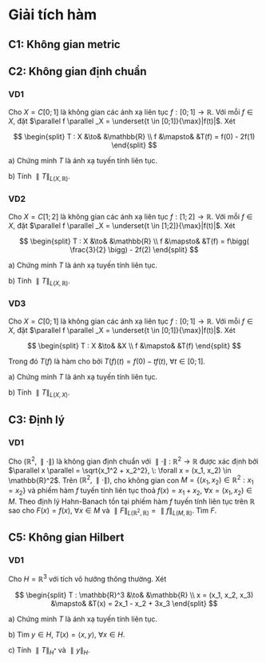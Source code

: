 # Giải tích hàm

## C1: Không gian metric
## C2: Không gian định chuẩn

### VD1

Cho $X=C[0;1]$ là không gian các ánh xạ liên tục $f:[0;1] \to \mathbb{R}$. Với mỗi $f \in X$, đặt $\parallel f \parallel _X = \underset{t \in [0;1]}{\max}|f(t)|$. Xét

$$
\begin{split}
T : X &\to& &\mathbb{R} \\
f &\mapsto& &T(f) = f(0) - 2f(1)
\end{split}
$$

a) Chứng minh $T$ là ánh xạ tuyến tính liên tục.

b) Tính $\parallel T \parallel _{L(X, \mathbb{R})}$.

### VD2

Cho $X=C[1;2]$ là không gian các ánh xạ liên tục $f:[1;2] \to \mathbb{R}$. Với mỗi $f \in X$, đặt $\parallel f \parallel _X = \underset{t \in [1;2]}{\max}|f(t)|$. Xét

$$
\begin{split}
T : X &\to& &\mathbb{R} \\
f &\mapsto& &T(f) = f\bigg( \frac{3}{2} \bigg) - 2f(2)
\end{split}
$$

a) Chứng minh $T$ là ánh xạ tuyến tính liên tục.

b) Tính $\parallel T \parallel _{L(X, \mathbb{R})}$.

### VD3

Cho $X=C[0;1]$ là không gian các ánh xạ liên tục $f:[0;1] \to \mathbb{R}$. Với mỗi $f \in X$, đặt $\parallel f \parallel _X = \underset{t \in [0;1]}{\max}|f(t)|$. Xét

$$
\begin{split}
T : X &\to& &X \\
f &\mapsto& &T(f)
\end{split}
$$

Trong đó $T(f)$ là hàm cho bởi $T(f)(t) = f(0) - tf(t), \: \forall t \in [0;1]$.

a) Chứng minh $T$ là ánh xạ tuyến tính liên tục.

b) Tính $\parallel T \parallel _{L(X, X)}$.


## C3: Định lý

### VD1

Cho $(\mathbb{R}^2, \parallel \cdot \parallel)$ là không gian định chuẩn với $\parallel \cdot \parallel \: : \: \mathbb{R}^2 \to \mathbb{R}$ được xác định bởi $\parallel x \parallel = \sqrt{x_1^2 + x_2^2}, \: \forall x = (x_1, x_2) \in \mathbb{R}^2$. Trên $(\mathbb{R}^2, \parallel \cdot \parallel)$, cho không gian con $M = \{ (x_1, x_2) \in \mathbb{R}^2 : x_1 = x_2 \}$ và phiếm hàm $f$ tuyến tính liên tục thoả $f(x) = x_1 + x_2, \: \forall x = (x_1, x_2) \in M$. Theo định lý Hahn-Banach tồn tại phiếm hàm $f$ tuyến tính liên tục trên $\mathbb{R}$ sao cho $F(x) = f(x), \: \forall x \in M$ và $\parallel F \parallel _{L(\mathbb{R}^2, \mathbb{R})} = \parallel f \parallel _{L(M,\mathbb{R})}$. Tìm $F$.


## C5: Không gian Hilbert

### VD1

Cho $H=\mathbb{R}^3$ với tích vô hướng thông thường. Xét

$$
\begin{split}
T : \mathbb{R}^3 &\to& &\mathbb{R} \\
x = (x_1, x_2, x_3) &\mapsto& &T(x) = 2x_1 - x_2 + 3x_3
\end{split}
$$

a) Chứng minh $T$ là ánh xạ tuyến tính liên tục.

b) Tìm $y \in H, \: T(x) = \langle x, y \rangle, \: \forall x \in H$.

c) Tính $\parallel T \parallel _{H^*}$ và $\parallel y \parallel _H$.
